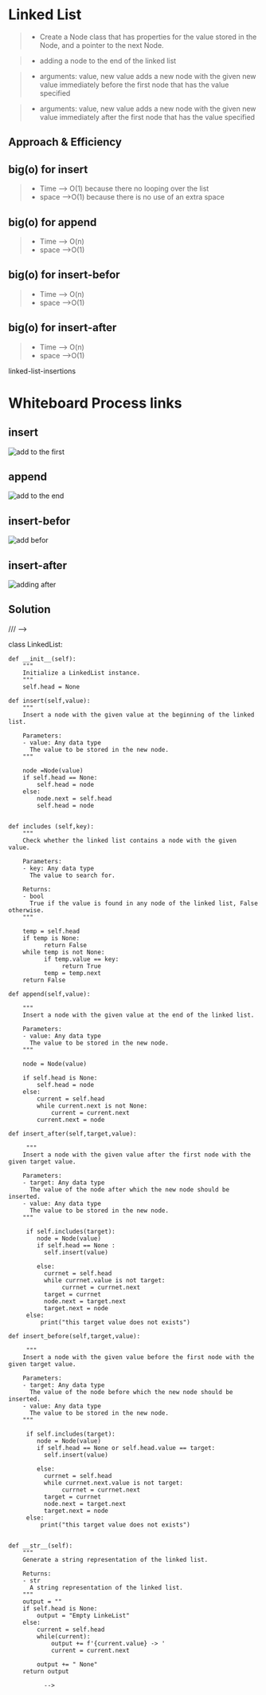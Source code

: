 # Linked List

> - Create a Node class that has properties for the value stored in the Node, and a pointer to the next Node.

> - adding a node to the end of the linked list

> - arguments: value, new value
    adds a new node with the given new value immediately before the first node that has the value specified

> - arguments: value, new value
    adds a new node with the given new value immediately after the first node that has the value specified


## Approach & Efficiency

## big(o) for insert
> - Time --> O(1) because there no looping over the list
> - space -->O(1) because there is no use of an extra space

## big(o) for append
> - Time --> O(n) 
> - space -->O(1) 

## big(o) for insert-befor
> - Time --> O(n) 
> - space -->O(1) 

## big(o) for insert-after
> - Time --> O(n) 
> - space -->O(1) 


linked-list-insertions
# Whiteboard Process links
## insert
![add to the first ](./screenshots/insert.png)
## append
![add to the end ](./screenshots/append.png)
## insert-befor
![add befor ](./screenshots/insert-before.png)
## insert-after
![adding after ](./screenshots/insert-after.png)



## Solution
///   -->

  class LinkedList:

    def __init__(self):
        """
        Initialize a LinkedList instance.
        """
        self.head = None

    def insert(self,value):
        """
        Insert a node with the given value at the beginning of the linked list.

        Parameters:
        - value: Any data type
          The value to be stored in the new node.
        """
      
        node =Node(value)
        if self.head == None:
            self.head = node 
        else:
            node.next = self.head
            self.head = node        

    
    def includes (self,key):
        """
        Check whether the linked list contains a node with the given value.

        Parameters:
        - key: Any data type
          The value to search for.

        Returns:
        - bool
          True if the value is found in any node of the linked list, False otherwise.
        """
       
        temp = self.head
        if temp is None:
              return False
        while temp is not None:
              if temp.value == key:
                   return True
              temp = temp.next
        return False

    def append(self,value):

        """
        Insert a node with the given value at the end of the linked list.

        Parameters:
        - value: Any data type
          The value to be stored in the new node.
        """
       
        node = Node(value)
        
        if self.head is None:
            self.head = node
        else:
            current = self.head
            while current.next is not None:
                current = current.next
            current.next = node

    def insert_after(self,target,value):
         
         """
        Insert a node with the given value after the first node with the given target value.

        Parameters:
        - target: Any data type
          The value of the node after which the new node should be inserted.
        - value: Any data type
          The value to be stored in the new node.
        """
       
         if self.includes(target):
            node = Node(value)
            if self.head == None :
              self.insert(value)

            else:
              currnet = self.head
              while currnet.value is not target:
                   currnet = currnet.next
              target = currnet 
              node.next = target.next
              target.next = node
         else:
             print("this target value does not exists")

    def insert_before(self,target,value):

         """
        Insert a node with the given value before the first node with the given target value.

        Parameters:
        - target: Any data type
          The value of the node before which the new node should be inserted.
        - value: Any data type
          The value to be stored in the new node.
        """
        
         if self.includes(target):
            node = Node(value)
            if self.head == None or self.head.value == target:
              self.insert(value)

            else:
              currnet = self.head
              while currnet.next.value is not target:
                   currnet = currnet.next
              target = currnet 
              node.next = target.next
              target.next = node
         else:
             print("this target value does not exists")               
     
         
    def __str__(self):
        """
        Generate a string representation of the linked list.

        Returns:
        - str
          A string representation of the linked list.
        """
        output = ""
        if self.head is None:
            output = "Empty LinkeList"
        else:
            current = self.head
            while(current):
                output += f'{current.value} -> '
                current = current.next
            
            output += " None"
        return output  
                          
              -->


